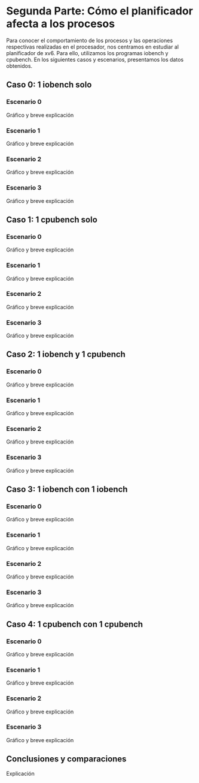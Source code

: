 # Segunda Parte: Cómo el planificador afecta a los procesos

Para conocer el comportamiento de los procesos y las operaciones respectivas realizadas en el procesador, nos centramos en estudiar al planificador de xv6. Para ello, utilizamos los programas iobench y cpubench. En los siguientes casos y escenarios, presentamos los datos obtenidos.

## Caso 0: 1 iobench solo

### Escenario 0
Gráfico y breve explicación

### Escenario 1
Gráfico y breve explicación

### Escenario 2
Gráfico y breve explicación

### Escenario 3
Gráfico y breve explicación

## Caso 1: 1 cpubench solo

### Escenario 0
Gráfico y breve explicación

### Escenario 1
Gráfico y breve explicación

### Escenario 2
Gráfico y breve explicación

### Escenario 3
Gráfico y breve explicación

## Caso 2: 1 iobench y 1 cpubench

### Escenario 0
Gráfico y breve explicación

### Escenario 1
Gráfico y breve explicación

### Escenario 2
Gráfico y breve explicación

### Escenario 3
Gráfico y breve explicación

## Caso 3: 1 iobench con 1 iobench

### Escenario 0
Gráfico y breve explicación

### Escenario 1
Gráfico y breve explicación

### Escenario 2
Gráfico y breve explicación

### Escenario 3
Gráfico y breve explicación

## Caso 4: 1 cpubench con 1 cpubench

### Escenario 0
Gráfico y breve explicación

### Escenario 1
Gráfico y breve explicación

### Escenario 2
Gráfico y breve explicación

### Escenario 3
Gráfico y breve explicación

## Conclusiones y comparaciones

Explicación